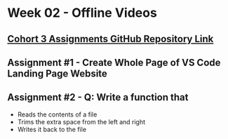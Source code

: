# **Week 02 - Offline Videos**


## [Cohort 3 Assignments GitHub Repository Link](https://github.com/100xdevs-cohort-3/assignments)

## Assignment #1 - Create Whole Page of VS Code Landing Page Website

## Assignment #2 - Q: Write a function that
- Reads the contents of a file
- Trims the extra space from the left and right
- Writes it back to the file